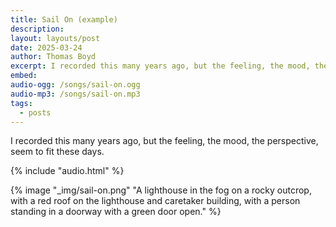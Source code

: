 ```yaml
---
title: Sail On (example)
description: 
layout: layouts/post
date: 2025-03-24
author: Thomas Boyd
excerpt: I recorded this many years ago, but the feeling, the mood, the perspective, seem to fit these days. <br><br><i>This is an example of an audio only post. We can post MP3 files.</i>
embed:
audio-ogg: /songs/sail-on.ogg
audio-mp3: /songs/sail-on.mp3
tags:
  - posts
---
```


I recorded this many years ago, but the feeling, the mood, the perspective, seem to fit these days.

{% include "audio.html" %}

{% image "_img/sail-on.png" "A lighthouse in the fog on a rocky outcrop, with a red roof on the lighthouse and caretaker building, with a person standing in a doorway with a green door open." %}